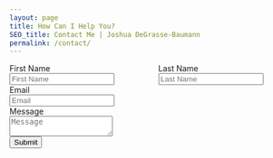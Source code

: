 ```yaml
---
layout: page
title: How Can I Help You?
SEO_title: Contact Me | Joshua DeGrasse-Baumann
permalink: /contact/
---
```


<script src="https://www.google.com/recaptcha/api.js?render=6LcqzBQkAAAAAIY-WkCc5I0VZ0gB5_h7oblR-06K"></script>
<form action="https://formcarry.com/s/1Z7gBO7piB" method="POST" accept-charset="UTF-8">
    <div class="columns">
        <div class="column">
            <div class="field">
                <label class="label">First Name</label>
                <div class="control">
                    <input class="input is-medium" type="text" name="firstName" placeholder="First Name">
                </div>
            </div>
        </div>
        <div class="column">
            <div class="field">
                <label class="label">Last Name</label>
                <div class="control">
                    <input class="input is-medium" type="text" name="lastName" placeholder="Last Name">
                </div>
            </div>
        </div>
    </div>
    <div class="field">
        <label class="label">Email</label>
        <div class="control">
            <input class="input is-medium" type="email" name="email" placeholder="Email">
        </div>
    </div>
    <div class="field">
        <label class="label">Message</label>
        <div class="control">
            <textarea class="textarea is-medium" name="message" placeholder="Message"></textarea>
        </div>
    </div>
    <input type="hidden" name="_gotcha">
    <input type="hidden" id="captchaResponse" name="g-recaptcha-response" />
    <div class="field">
        <div class="control">
            <button class="button is-link">Submit</button>
        </div>
    </div>
</form>

<script>
	grecaptcha.ready(function() {
		grecaptcha.execute('6LcqzBQkAAAAAIY-WkCc5I0VZ0gB5_h7oblR-06K', {action: 'homepage'})
		.then(function(token) {
			document.getElementById('captchaResponse').value = token;
		});
	});
</script>